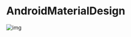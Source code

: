 # AndroidMaterialDesign
![img](https://github.com/geduo83/AndroidMaterialDesign/blob/master/demo.png)
